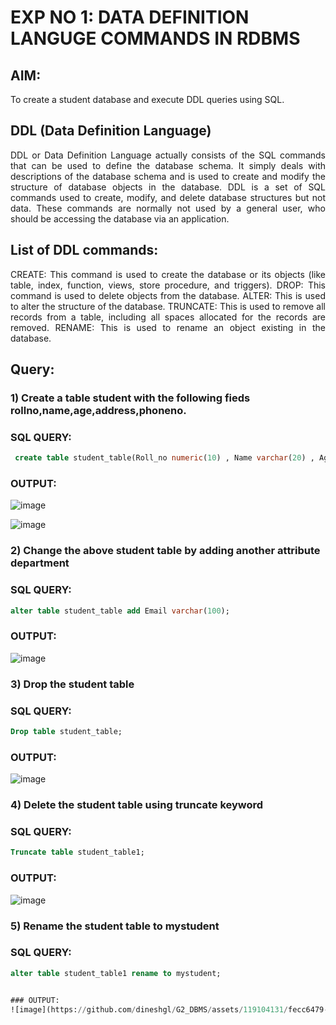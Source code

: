# EXP NO 1: DATA DEFINITION LANGUGE COMMANDS IN RDBMS

## AIM:
To create a student database and execute DDL queries using SQL.


## DDL (Data Definition Language)
<div align="justify">
DDL or Data Definition Language actually consists of the SQL commands that can be used to define the database schema. It simply deals with descriptions of the database schema and is used to create and modify the structure of database objects in the database. DDL is a set of SQL commands used to create, modify, and delete database structures but not data. These commands are normally not used by a general user, who should be accessing the database via an application.
</div>
 
## List of DDL commands: 
<div align="justify">
CREATE: This command is used to create the database or its objects (like table, index, function, views, store procedure, and triggers).
DROP: This command is used to delete objects from the database.
ALTER: This is used to alter the structure of the database.
TRUNCATE: This is used to remove all records from a table, including all spaces allocated for the records are removed.
RENAME: This is used to rename an object existing in the database.
</div>

## Query:

### 1) Create a table student with the following fieds rollno,name,age,address,phoneno.

### SQL QUERY:
```sql
 create table student_table(Roll_no numeric(10) , Name varchar(20) , Age numeric(3), Address varchar(20) , Phone_no numeric(10));
```

### OUTPUT:
![image](https://github.com/dineshgl/G2_DBMS/assets/119104131/6903b635-564e-40c1-a2cc-465d4ffc4904)

![image](https://github.com/dineshgl/G2_DBMS/assets/119104131/1cf1fe85-bd9d-4b98-92d1-84b60cbe9184)



### 2) Change the above student table by adding another attribute department

### SQL QUERY: 
```sql
alter table student_table add Email varchar(100);
```

### OUTPUT:
![image](https://github.com/dineshgl/G2_DBMS/assets/119104131/3a1e9e62-fd8d-4f9c-8275-454529f9b710)



### 3) Drop the student table
 
### SQL QUERY: 
```sql
Drop table student_table;
```


### OUTPUT:
![image](https://github.com/dineshgl/G2_DBMS/assets/119104131/ea48865a-1e67-4859-9341-5589f2a16d11)



### 4) Delete the student table using truncate keyword

### SQL QUERY: 
```sql
Truncate table student_table1;
```


### OUTPUT:
![image](https://github.com/dineshgl/G2_DBMS/assets/119104131/42194a61-38ae-4a8b-9870-348300115a12)




### 5) Rename the student table to mystudent

### SQL QUERY: 
```sql
alter table student_table1 rename to mystudent;


### OUTPUT:
![image](https://github.com/dineshgl/G2_DBMS/assets/119104131/fecc6479-9990-4b9e-a1d7-cc72f49c8203)

